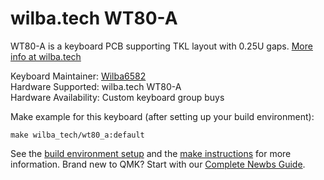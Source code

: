 # wilba.tech WT80-A

WT80-A is a keyboard PCB supporting TKL layout with 0.25U gaps. [More info at wilba.tech](https://wilba.tech/)

Keyboard Maintainer: [Wilba6582](https://github.com/Wilba6582)  
Hardware Supported: wilba.tech WT80-A  
Hardware Availability: Custom keyboard group buys

Make example for this keyboard (after setting up your build environment):

    make wilba_tech/wt80_a:default

See the [build environment setup](https://docs.qmk.fm/#/getting_started_build_tools) and the [make instructions](https://docs.qmk.fm/#/getting_started_make_guide) for more information. Brand new to QMK? Start with our [Complete Newbs Guide](https://docs.qmk.fm/#/newbs).